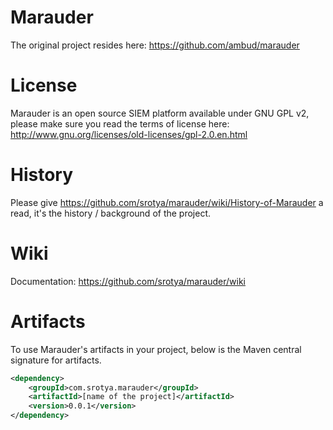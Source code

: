 # Marauder
The original project resides here: https://github.com/ambud/marauder

# License
Marauder is an open source SIEM platform available under GNU GPL v2, please make sure you read the terms of license here: http://www.gnu.org/licenses/old-licenses/gpl-2.0.en.html

# History
Please give https://github.com/srotya/marauder/wiki/History-of-Marauder a read, it's the history / background of the project.

# Wiki
Documentation: https://github.com/srotya/marauder/wiki

# Artifacts
To use Marauder's artifacts in your project, below is the Maven central signature for artifacts.
```xml
<dependency>
    <groupId>com.srotya.marauder</groupId>
    <artifactId>[name of the project]</artifactId>
    <version>0.0.1</version>
</dependency>
```

